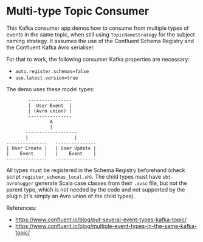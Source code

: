 # Multi-type Topic Consumer

This Kafka consumer app demos how to consume from multiple types of events in the same topic, when still using
`TopicNameStrategy` for the subject naming strategy.  It assumes the use of the Confluent Schema Registry and the
Confluent Kafka Avro serialiser.

For that to work, the following consumer Kafka properties are necessary:
- `auto.register.schemas=false`
- `use.latest.version=true`

The demo uses these model types:

            ----------------
            |  User Event  |
            | (Avro union) |
            ----------------
                    A
                    |
           -------------------
           |                 |
    ---------------   ---------------
    | User Create |   | User Update |
    |    Event    |   |    Event    |
    ---------------   ---------------

All types must be registered in the Schema Registry beforehand (check script `register_schemas_local.sh`).  The child
types must have `sbt-avrohugger` generate Scala case classes from their `.avsc` file, but not the parent type, which is
not needed by the code and not supported by the plugin (it's simply an Avro union of the child types).

References:
- https://www.confluent.io/blog/put-several-event-types-kafka-topic/
- https://www.confluent.io/blog/multiple-event-types-in-the-same-kafka-topic/
